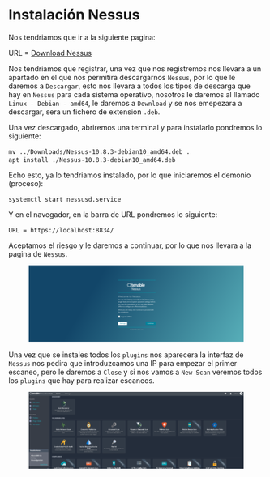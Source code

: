 # Instalación Nessus

Nos tendriamos que ir a la siguiente pagina:

URL = [Download Nessus](https://es-la.tenable.com/products/nessus/nessus-essentials)

Nos tendriamos que registrar, una vez que nos registremos nos llevara a un apartado en el que nos permitira descargarnos `Nessus`, por lo que le daremos a `Descargar`, esto nos llevara a todos los tipos de descarga que hay en `Nessus` para cada sistema operativo, nosotros le daremos al llamado `Linux - Debian - amd64`, le daremos a `Download` y se nos emepezara a descargar, sera un fichero de extension `.deb`.

Una vez descargado, abriremos una terminal y para instalarlo pondremos lo siguiente:

```shell
mv ../Downloads/Nessus-10.8.3-debian10_amd64.deb .
apt install ./Nessus-10.8.3-debian10_amd64.deb
```

Echo esto, ya lo tendriamos instalado, por lo que iniciaremos el demonio (proceso):

```shell
systemctl start nessusd.service
```

Y en el navegador, en la barra de URL pondremos lo siguiente:

```
URL = https://localhost:8834/
```

Aceptamos el riesgo y le daremos a continuar, por lo que nos llevara a la pagina de `Nessus`.

<figure><img src="../../../.gitbook/assets/image (32) (1).png" alt=""><figcaption></figcaption></figure>

Una vez que se instales todos los `plugins` nos aparecera la interfaz de `Nessus` nos pedira que introduzcamos una IP para empezar el primer escaneo, pero le daremos a `Close` y si nos vamos a `New Scan` veremos todos los `plugins` que hay para realizar escaneos.

<figure><img src="../../../.gitbook/assets/image (33) (1).png" alt=""><figcaption></figcaption></figure>
